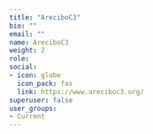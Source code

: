 ```yaml
---
title: "AreciboC3"
bio: ""
email: ""
name: AreciboC3
weight: 2
role: 
social:
- icon: globe
  icon_pack: fas
  link: https://www.areciboc3.org/
superuser: false
user_groups:
- Current
---
```



